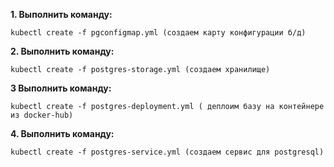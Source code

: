 **1. Выполнить команду:**

	kubectl create -f pgconfigmap.yml (создаем карту конфигурации б/д)
**2. Выполнить команду:**

	kubectl create -f postgres-storage.yml (создаем хранилище)
**3 Выполнить команду:**

	kubectl create -f postgres-deployment.yml ( деплоим базу на контейнере из docker-hub)
**4. Выполнить команду:**

	kubectl create -f postgres-service.yml (создаем сервис для postgresql)
